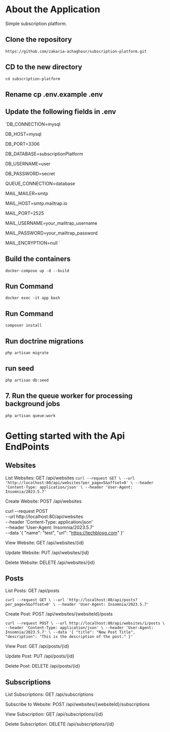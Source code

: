 # About the Application

Simple subscription platform.

##  Clone the repository
`https://github.com/zakaria-achaghour/subscription-platform.git`
##  CD to the new directory
`cd subscription-platform`

## Rename cp .env.example .env
## Update the following fields in .env

`DB_CONNECTION=mysql

DB_HOST=mysql

DB_PORT=3306

DB_DATABASE=subscriptionPlatform

DB_USERNAME=user

DB_PASSWORD=secret

QUEUE_CONNECTION=database

MAIL_MAILER=smtp

MAIL_HOST=smtp.mailtrap.io

MAIL_PORT=2525

MAIL_USERNAME=your_mailtrap_username

MAIL_PASSWORD=your_mailtrap_password

MAIL_ENCRYPTION=null
`
##  Build the containers
`docker-compose up -d --build`

##  Run Command
`docker exec -it app bash`

##  Run Command
`composer install`

##  Run doctrine migrations
`php artisan migrate`

## run seed
`php artisan db:seed`

## 7. Run the queue worker for processing background jobs
`php artisan queue:work`


# Getting started with the Api EndPoints

## Websites
List Websites: GET /api/websites
`curl --request GET \
  --url 'http://localhost:80/api/websites?per_page=5&offset=0' \
  --header 'Content-Type: application/json' \
  --header 'User-Agent: Insomnia/2023.5.7'`

Create Website: POST /api/websites

curl --request POST \
  --url http://localhost:80/api/websites \
  --header 'Content-Type: application/json' \
  --header 'User-Agent: Insomnia/2023.5.7' \
  --data '{
	"name": "test",
	"url": "https://techblosg.com"
}'

View Website: GET /api/websites/{id}

Update Website: PUT /api/websites/{id}

Delete Website: DELETE /api/websites/{id}

## Posts

List Posts: GET /api/posts

`curl --request GET \
  --url 'http://localhost:80/api/posts?per_page=5&offset=0' \
  --header 'User-Agent: Insomnia/2023.5.7'`

Create Post: POST /api/websites/{websiteId}/posts

`curl --request POST \
  --url http://localhost:80/api/websites/1/posts \
  --header 'Content-Type: application/json' \
  --header 'User-Agent: Insomnia/2023.5.7' \
  --data '{
    "title": "New Post Title",
    "description": "This is the description of the post."
}'`

View Post: GET /api/posts/{id}

Update Post: PUT /api/posts/{id}

Delete Post: DELETE /api/posts/{id}


## Subscriptions

List Subscriptions: GET /api/subscriptions

Subscribe to Website: POST /api/websites/{websiteId}/subscriptions

View Subscription: GET /api/subscriptions/{id}

Delete Subscription: DELETE /api/subscriptions/{id}

